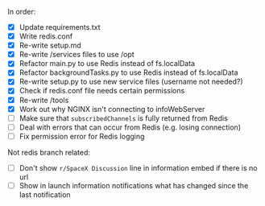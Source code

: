 In order:

- [x] Update requirements.txt
- [x] Write redis.conf
- [x] Re-write setup.md
- [x] Re-write /services files to use /opt
- [x] Refactor main.py to use Redis instead of fs.localData
- [x] Refactor backgroundTasks.py to use Redis instead of fs.localData
- [x] Re-write setup.py to use new service files (username not needed?)
- [x] Check if redis.conf file needs certain permissions
- [x] Re-write /tools
- [x] Work out why NGINX isn't connecting to infoWebServer
- [ ] Make sure that `subscribedChannels` is fully returned from Redis
- [ ] Deal with errors that can occur from Redis (e.g. losing connection)
- [ ] Fix permission error for Redis logging

Not redis branch related:

- [ ] Don't show `r/SpaceX Discussion` line in information embed if there is no url
- [ ] Show in launch information notifications what has changed since the last notification
